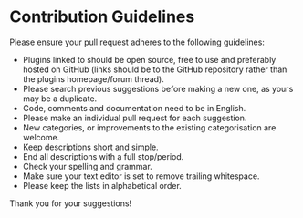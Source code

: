 # Contribution Guidelines

Please ensure your pull request adheres to the following guidelines:

* Plugins linked to should be open source, free to use and preferably hosted on GitHub (links should be to the GitHub repository rather than the plugins homepage/forum thread).
* Please search previous suggestions before making a new one, as yours may be a duplicate.
* Code, comments and documentation need to be in English.
* Please make an individual pull request for each suggestion.
* New categories, or improvements to the existing categorisation are welcome.
* Keep descriptions short and simple.
* End all descriptions with a full stop/period.
* Check your spelling and grammar.
* Make sure your text editor is set to remove trailing whitespace.
* Please keep the lists in alphabetical order.

Thank you for your suggestions!
